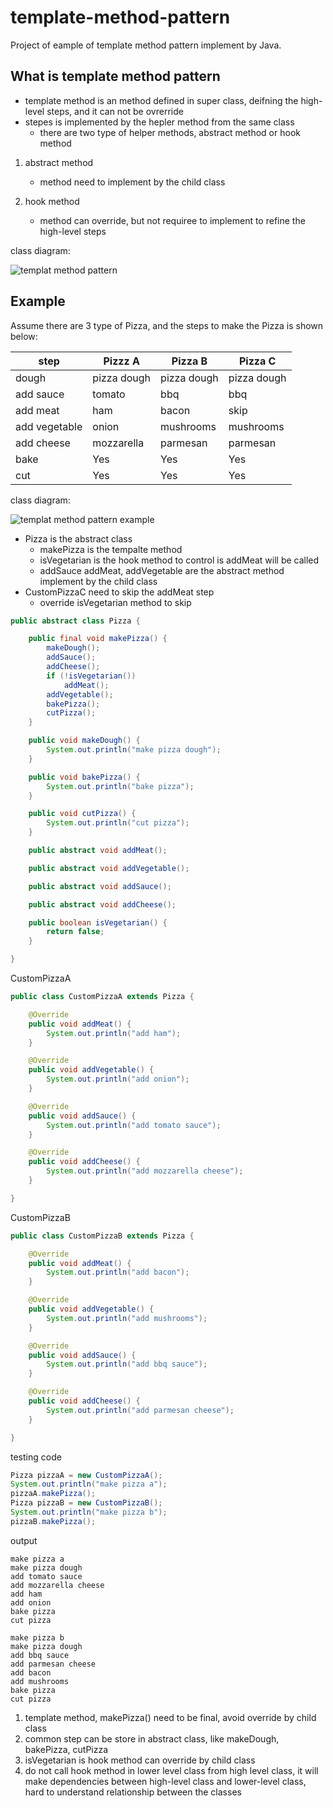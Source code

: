 # template-method-pattern
Project of eample of template method pattern implement by Java.

## What is template method pattern
- template method is an method defined in super class, deifning the high-level steps, and it can not be ovrerride
- stepes is implemented by the hepler method from the same class
  - there are two type of helper methods, abstract method or hook method

1. abstract method
    - method need to implement by the child class

2. hook method
    - method can override, but not requiree to implement to refine the high-level steps

class diagram:

![templat method pattern](https://github.com/kan01234/design-patterns/blob/master/template-method-pattern/template-method-pattern.png)

## Example
Assume there are 3 type of Pizza, and the steps to make the Pizza is shown below:

|step|Pizzz A|Pizza B|Pizza C|
|-|---|---|---|
|dough|pizza dough|pizza dough| pizza dough|
|add sauce|tomato|bbq|bbq|
|add meat|ham|bacon|skip|
|add vegetable|onion|mushrooms|mushrooms|
|add cheese|mozzarella|parmesan|parmesan|
|bake|Yes|Yes|Yes|
|cut|Yes|Yes|Yes|

class diagram:

![templat method pattern example](https://github.com/kan01234/design-patterns/blob/master/template-method-pattern/template-method-pattern-example.png)

- Pizza is the abstract class
    - makePizza is the tempalte method
    - isVegetarian is the hook method to control is addMeat will be called
    - addSauce addMeat, addVegetable are the abstract method implement by the child class
- CustomPizzaC need to skip the addMeat step
    - override isVegetarian method to skip

```java
public abstract class Pizza {

    public final void makePizza() {
        makeDough();
        addSauce();
        addCheese();
        if (!isVegetarian())
            addMeat();
        addVegetable();
        bakePizza();
        cutPizza();
    }

    public void makeDough() {
        System.out.println("make pizza dough");
    }

    public void bakePizza() {
        System.out.println("bake pizza");
    }

    public void cutPizza() {
        System.out.println("cut pizza");
    }

    public abstract void addMeat();

    public abstract void addVegetable();

    public abstract void addSauce();

    public abstract void addCheese();

    public boolean isVegetarian() {
        return false;
    }

}
```

CustomPizzaA
```java
public class CustomPizzaA extends Pizza {

    @Override
    public void addMeat() {
        System.out.println("add ham");
    }

    @Override
    public void addVegetable() {
        System.out.println("add onion");
    }

    @Override
    public void addSauce() {
        System.out.println("add tomato sauce");
    }

    @Override
    public void addCheese() {
        System.out.println("add mozzarella cheese");
    }

}
```

CustomPizzaB
```java
public class CustomPizzaB extends Pizza {

    @Override
    public void addMeat() {
        System.out.println("add bacon");
    }

    @Override
    public void addVegetable() {
        System.out.println("add mushrooms");
    }

    @Override
    public void addSauce() {
        System.out.println("add bbq sauce");
    }

    @Override
    public void addCheese() {
        System.out.println("add parmesan cheese");
    }

}
```

testing code
```java
Pizza pizzaA = new CustomPizzaA();
System.out.println("make pizza a");
pizzaA.makePizza();
Pizza pizzaB = new CustomPizzaB();
System.out.println("make pizza b");
pizzaB.makePizza();
```

output
```
make pizza a
make pizza dough
add tomato sauce
add mozzarella cheese
add ham
add onion
bake pizza
cut pizza

make pizza b
make pizza dough
add bbq sauce
add parmesan cheese
add bacon
add mushrooms
bake pizza
cut pizza
```

1. template method, makePizza() need to be final, avoid override by child class
2. common step can be store in abstract class, like makeDough, bakePizza, cutPizza
3. isVegetarian is hook method can override by child class
4. do not call hook method in lower level class from high level class, it will make dependencies between high-level class and lower-level class, hard to understand relationship between the classes 

